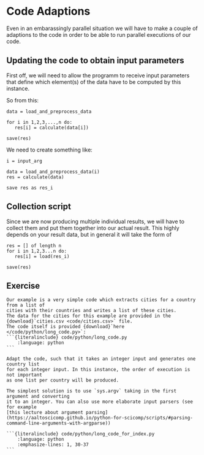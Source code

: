 # Code Adaptions

Even in an embarassingly parallel situation we will have to make a couple of adaptions to the code
in order to be able to run parallel executions of our code.

## Updating the code to obtain input parameters

First off, we will need to allow the programm to receive input parameters that define which element(s)
of the data have to be computed by this instance.

So from this:

```
data = load_and_preprocess_data

for i in 1,2,3,...,n do:
   res[i] = calculate(data[i])

save(res)

```

We need to create something like:

```
i = input_arg

data = load_and_preprocess_data(i)
res = calculate(data)

save res as res_i
```

## Collection script

Since we are now producing multiple individual results, we will have to collect them and put them together
into our actual result. This highly depends on your result data, but in general it will take the form of

```
res = [] of length n
for i in 1,2,3...n do:
   res[i] = load(res_i)

save(res)
```

## Exercise

````{exercise} Parallel-1: Make the script accept an input index
Our example is a very simple code which extracts cities for a country from a list of
cities with their countries and writes a list of these cities.
The data for the cities for this example are provided in the {download}`cities.csv <code/cities.csv>` file.
The code itself is provided {download}`here </code/python/long_code.py>`:
```{literalinclude} code/python/long_code.py
    :language: python
```

Adapt the code, such that it takes an integer input and generates one country list
for each integer input. In this instance, the order of execution is not important
as one list per country will be produced.

````

````{solution} Solution: Parallel-1
The simplest solution is to use `sys.argv` taking in the first argument and converting
it to an integer. You can also use more elaborate input parsers (see for example
[this lecture about argument parsing](https://aaltoscicomp.github.io/python-for-scicomp/scripts/#parsing-command-line-arguments-with-argparse))

```{literalinclude} code/python/long_code_for_index.py
    :language: python
    :emphasize-lines: 1, 30-37
```

````
